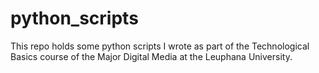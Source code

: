 # python_scripts
This repo holds some python scripts I wrote as part of the Technological Basics course of the Major Digital Media at the Leuphana University.
